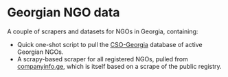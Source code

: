# Georgian NGO data

A couple of scrapers and datasets for NGOs in Georgia, containing:
- Quick one-shot script to pull the [CSO-Georgia](https://csogeorgia.org/en/organizations/) database of active Georgian NGOs.
- A scrapy-based scraper for all registered NGOs, pulled from [companyinfo.ge](www.companyinfo.ge), which is itself based on a scrape of the public registry.
